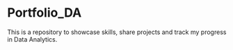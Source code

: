 # Portfolio_DA
This is a repository to showcase skills, share projects and track my progress in Data Analytics.
